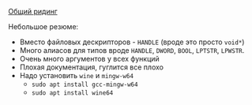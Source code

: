 [Общий ридинг](https://github.com/victor-yacovlev/mipt-diht-caos/tree/master/practice/file_io#%D0%BA%D0%BE%D0%BC%D0%BF%D0%B8%D0%BB%D1%8F%D1%86%D0%B8%D1%8F-%D0%B8-%D0%B7%D0%B0%D0%BF%D1%83%D1%81%D0%BA-windows-%D0%BF%D1%80%D0%BE%D0%B3%D1%80%D0%B0%D0%BC%D0%BC-%D0%B8%D0%B7-linux)
  
Небольшое резюме:
 * Вместо файловых дескрипторов - `HANDLE` (вроде это просто `void*`)
 * Много алиасов для типов вроде `HANDLE`, `DWORD`, `BOOL`, `LPTSTR`, `LPWSTR`.  
 * Очень много аргументов у всех функций
 * Плохая документация, гуглится все плохо
 * Надо установить `wine` и `mingw-w64`
   * `sudo apt install gcc-mingw-w64`
   * `sudo apt install wine64`